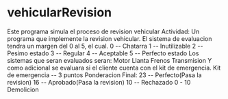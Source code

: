 # vehicularRevision
Este programa simula el proceso de revision vehicular
Actividad: 
Un programa que implemente la revision vehicular.
El sistema de evaluacion tendra un margen del 0 al 5, el cual.
0 -- Chatarra
1 -- Inutilizable
2 -- Pesimo estado 
3 -- Regular
4 -- Aceptable
5 -- Perfecto estado 
Los sistemas que seran evaluados seran:
Motor
Llanta
Frenos
Transmision
Y como adicional se evaluara si el cliente cuenta con el kit de emergencia. 
Kit de emergencia -- 3 puntos
Ponderacion Final:
23 -- Perfecto(Pasa la revision)
16 -- Aprobado(Pasa la revision)
10 -- Rechazado
0 - 10 Demolicion
